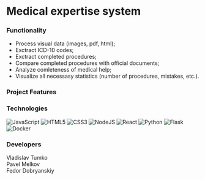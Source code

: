 # Medical expertise system 

### Functionality 
- Process visual data (images, pdf, html);
- Exctract ICD-10 codes;
- Exctract completed procedures;
- Compare completed procedures with official documents;
- Analyze comleteness of medical help;
- Visualize all necessasy statistics (number of procedures, mistakes, etc.).

### Project Features

### Technologies 
<img alt="JavaScript" src="https://img.shields.io/badge/javascript-%23323330.svg?style=for-the-badge&logo=javascript&logoColor=%23F7DF1E"/>
<img alt="HTML5" src="https://img.shields.io/badge/html5-%23E34F26.svg?style=for-the-badge&logo=html5&logoColor=white"/>
<img alt="CSS3" src="https://img.shields.io/badge/css3-%231572B6.svg?style=for-the-badge&logo=css3&logoColor=white"/>
<img alt="NodeJS" src="https://img.shields.io/badge/node.js-%2343853D.svg?style=for-the-badge&logo=node-dot-js&logoColor=white"/>
<img alt="React" src="https://img.shields.io/badge/react-%2320232a.svg?style=for-the-badge&logo=react&logoColor=%2361DAFB"/>
<img alt="Python" src="https://img.shields.io/badge/python-%2314354C.svg?style=for-the-badge&logo=python&logoColor=white"/>
<img alt="Flask" src="https://img.shields.io/badge/flask-%23000.svg?style=for-the-badge&logo=flask&logoColor=white"/>
<img alt="Docker" src="https://img.shields.io/badge/docker-%230db7ed.svg?style=for-the-badge&logo=docker&logoColor=white"/>

### Developers
Vladislav Tumko<br/> 
Pavel Melkov<br/>
Fedor Dobryanskiy<br/>
